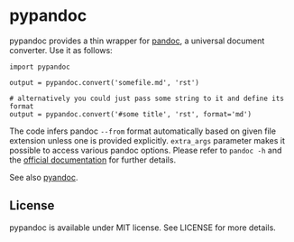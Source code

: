 # pypandoc

pypandoc provides a thin wrapper for [pandoc](http://johnmacfarlane.net/pandoc/), a universal document converter. Use it as follows:

    import pypandoc

    output = pypandoc.convert('somefile.md', 'rst')

    # alternatively you could just pass some string to it and define its format
    output = pypandoc.convert('#some title', 'rst', format='md')

The code infers pandoc `--from` format automatically based on given file extension unless one is provided explicitly. `extra_args` parameter makes it possible to access various pandoc options. Please refer to `pandoc -h` and the [official documentation](http://johnmacfarlane.net/pandoc/README.html) for further details.

See also [pyandoc](http://pypi.python.org/pypi/pyandoc/).

## License

pypandoc is available under MIT license. See LICENSE for more details.

